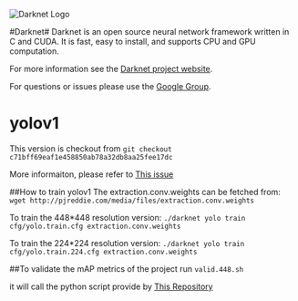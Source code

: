 ![Darknet Logo](http://pjreddie.com/media/files/darknet-black-small.png)

#Darknet#
Darknet is an open source neural network framework written in C and CUDA. It is fast, easy to install, and supports CPU and GPU computation.

For more information see the [Darknet project website](http://pjreddie.com/darknet).

For questions or issues please use the [Google Group](https://groups.google.com/forum/#!forum/darknet).


# yolov1
This version is checkout from 
`git checkout c71bff69eaf1e458850ab78a32db8aa25fee17dc`

More informaiton, please refer to [This issue](https://github.com/pjreddie/darknet/issues/99) 

##How to train yolov1
The extraction.conv.weights can be fetched from:
`wget http://pjreddie.com/media/files/extraction.conv.weights`


To train the 448*448 resolution version:
`./darknet yolo train cfg/yolo.train.cfg extraction.conv.weights`


To train the 224*224 resolution version:
`./darknet yolo train cfg/yolo.train.224.cfg extraction.conv.weights`


##To validate the mAP metrics of the project 
run `valid.448.sh`

it will call the python script provide by [This Repository](https://github.com/muchuanyun/darknet)

